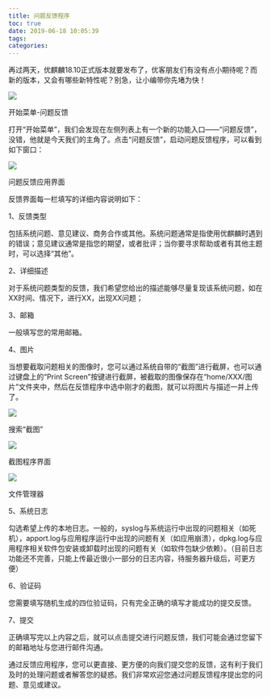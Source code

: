 ```yaml
---
title: 问题反馈程序
toc: true
date: 2019-06-18 10:05:39
tags:
categories:
---
```



再过两天，优麒麟18.10正式版本就要发布了，优客朋友们有没有点小期待呢？而新的版本，又会有哪些新特性呢？别急，让小编带你先堵为快！

<img src="http://www.ubuntukylin.com/upload/201810/1539737707138636.png"></img>

开始菜单-问题反馈

打开“开始菜单”，我们会发现在左侧列表上有一个新的功能入口——“问题反馈”，没错，他就是今天我们的主角了。点击“问题反馈”，启动问题反馈程序，可以看到如下窗口：

<img src="http://www.ubuntukylin.com/upload/201810/1539737742254240.png"></img>

问题反馈应用界面

反馈界面每一栏填写的详细内容说明如下：

1、反馈类型

包括系统问题、意见建议、商务合作或其他。系统问题通常是指使用优麒麟时遇到的错误；意见建议通常是指您的期望，或者批评；当你要寻求帮助或者有其他主题时，可以选择“其他”。

2、详细描述

对于系统问题类型的反馈，我们希望您给出的描述能够尽量复现该系统问题，如在XX时间、情况下，进行XX，出现XX问题；

3、邮箱

一般填写您的常用邮箱。

4、图片

当想要截取问题相关的图像时，您可以通过系统自带的“截图”进行截屏，也可以通过键盘上的“Print Screen”按键进行截屏，被截取的图像保存在“home/XXX/图片”文件夹中，然后在反馈程序中选中刚才的截图，就可以将图片与描述一并上传了。

<img src="http://www.ubuntukylin.com/upload/201810/1539737768376752.png"></img>

搜索“截图”

<img src="http://www.ubuntukylin.com/upload/201810/1539737793255567.png"></img>

截图程序界面

<img src="http://www.ubuntukylin.com/upload/201810/1539737815797812.png"></img>

文件管理器

5、系统日志

勾选希望上传的本地日志。一般的，syslog与系统运行中出现的问题相关（如死机），apport.log与应用程序运行中出现的问题有关（如应用崩溃），dpkg.log与应用程序相关软件包安装或卸载时出现的问题有关（如软件包缺少依赖）。（目前日志功能还不完善，只能上传最近很小一部分的日志内容，待服务器升级后，可更方便）

6、验证码

您需要填写随机生成的四位验证码，只有完全正确的填写才能成功的提交反馈。

7、提交

正确填写完以上内容之后，就可以点击提交进行问题反馈，我们可能会通过您留下的邮箱地址与您进行邮件沟通。

通过反馈应用程序，您可以更直接、更方便的向我们提交您的反馈，这有利于我们及时的处理问题或者解答您的疑惑。我们非常欢迎您通过问题反馈程序提出您的问题、意见或建议。

